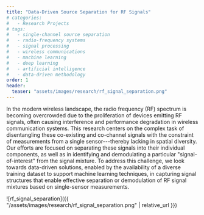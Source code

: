 ```yaml
---
title: "Data-Driven Source Separation for RF Signals"
# categories:
#   - Research Projects
# tags:
#   - single-channel source separation
#   - radio-frequency systems
#   - signal processing
#   - wireless communications
#   - machine learning
#   - deep learning
#   - artificial intelligence
#   - data-driven methodology
order: 1
header:
  teaser: "assets/images/research/rf_signal_separation.png"
---
```


In the modern wireless landscape, the radio frequency (RF) spectrum is becoming overcrowded due to the proliferation of devices emitting RF signals, often causing interference and performance degradation in wireless communication systems. This research centers on the complex task of disentangling these co-existing and co-channel signals with the constraint of measurements from a single sensor---thereby lacking in spatial diversity. Our efforts are focused on separating these signals into their individual components, as well as in identifying and demodulating a particular "signal-of-interest" from the signal mixture. To address this challenge, we look towards data-driven solutions, enabled by the availability of a diverse training dataset to support machine learning techniques, in capturing signal structures that enable effective separation or demodulation of RF signal mixtures based on single-sensor measurements.

![rf_signal_separation]({{ "/assets/images/research/rf_signal_separation.png" | relative_url }})
